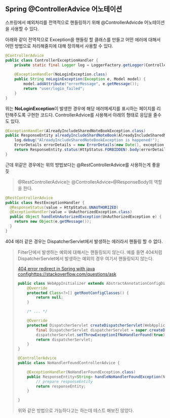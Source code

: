 ## Spring @ControllerAdvice 어노테이션

스프링에서 예외처리를 전역적으로 핸들링하기 위해 @ControllerAdvicde 어노테이션을 사용할 수 있다.

아래와 같이 전역적으로 Exception을 핸들링 할 클래스를 만들고 어떤 에러에 대해서 어떤 방법으로 처리해줄지에 대해 정의해서 사용할 수 있다.

```java
@ControllerAdvice
public class ControllerExceptionHandler {
	private static final Logger log = LoggerFactory.getLogger(ControllerExceptionHandler.class);
	
	@ExceptionHandler(NoLoginException.class)
    public String noLoginException(Exception e, Model model) {
        model.addAttribute("errorMessage", e.getMessage());
        return "user/login_failed";
    }
}
```

위는 **NoLoginException**이 발생한 경우에 해당 에러메세지를 표시하는 페이지를 리턴해주도록 구현한 코드다. ControllerAdvice를 사용해서 아래의 형태로 응답을 줄수도 있다.

```java
@ExceptionHandler(AlreadyIncludeSharedNoteBookException.class)
public ResponseEntity alreadyIncludeShardNoteBook(AlreadyIncludeSharedNoteBookException exception) {
    log.debug("AlreadyIncludeSharedNoteBookException is happened!");
    ErrorDetails errorDetails = new ErrorDetails(new Date(), exception.getMessage());
    return ResponseEntity.status(HttpStatus.FORBIDDEN).body(errorDetails);
}
```

근데 위같은 경우에는 위의 방법보다는 @RestControllerAdvice를 사용하는게 좋을 듯

> @RestControllerAdvice는 @ControllerAdvice` + `@ResponseBody의 역할을 한다.

```java
@RestControllerAdvice
public class RestExceptionHandler {
  @ResponseStatus(value = HttpStatus.UNAUTHORIZED)
  @ExceptionHandler(value = UnAuthorizedException.class)
  public Object handleUnAutorizedException(UnAuthorizedException e) {
    return new Object(e.getMessage());
  }
}
```



404 에러 같은 경우는 DispatcherServlet에서 발생하는 에러라서 핸들링 할 수 없다.

> Filter단에서 발생하는 예외에 대해서는 핸들링되지 않는다. 예를 들면 404처럼 DispatcherServlet에서 발생하는 예외의 경우 여기서 핸들링되지 않는다.
>
> [404 error redirect in Spring with java confighttps://stackoverflow.com/questions/ask](https://stackoverflow.com/questions/23574869/404-error-redirect-in-spring-with-java-config)
>
> ```java
> public class WebAppInitializer extends AbstractAnnotationConfigDispatcherServletInitializer {
>     @Override
>     protected Class<?>[] getRootConfigClasses() {
>         return null;
>     }
> 
>     /* ... */
> 
>     @Override
>     protected DispatcherServlet createDispatcherServlet(WebApplicationContext servletAppContext) {
>         final DispatcherServlet dispatcherServlet = super.createDispatcherServlet(servletAppContext);
>         dispatcherServlet.setThrowExceptionIfNoHandlerFound(true);
>         return dispatcherServlet;
>     }
> }
> ```
>
> ```java
> @ControllerAdvice
> public class NoHandlerFoundControllerAdvice {
> 
>     @ExceptionHandler(NoHandlerFoundException.class)
>     public ResponseEntity<String> handleNoHandlerFoundException(NoHandlerFoundException ex) {
>         // prepare responseEntity
>         return responseEntity;
>     }
> 
> }
> ```
>
> 위와 같은 방법으로 가능하다고는 하는데 테스트 해보진 않았다.
